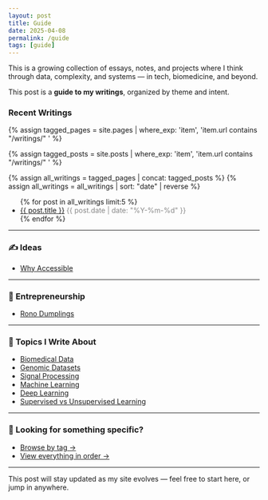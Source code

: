```yaml
---
layout: post
title: Guide
date: 2025-04-08
permalink: /guide
tags: [guide]
---
```


This is a growing collection of essays, notes, and projects where I think through data, complexity, and systems — in tech, biomedicine, and beyond.

This post is a **guide to my writings**, organized by theme and intent.



### Recent Writings

{% assign tagged_pages = site.pages 
  | where_exp: 'item', 'item.url contains "/writings/" ' %}

{% assign tagged_posts = site.posts 
  | where_exp: 'item', 'item.url contains "/writings/" ' %}

{% assign all_writings = tagged_pages | concat: tagged_posts %}
{% assign all_writings = all_writings | sort: "date" | reverse %}

<ul>
  {% for post in all_writings limit:5 %}
    <li>
      <a href="{{ post.url }}">{{ post.title }}</a>
      <span style="color: #888;">{{ post.date | date: "%Y-%m-%d" }}</span>
    </li>
  {% endfor %}
</ul>



---

### ✍️ Ideas

- [Why Accessible](/writings/accessible)  



---

### 🥟 Entrepreneurship

- [Rono Dumplings](/writings/rono-dumplings)


---



### 🧠 Topics I Write About

- [Biomedical Data](/writings/biomedical-data)
- [Genomic Datasets](/writings/genomic-datasets)
- [Signal Processing](/writings/signal-processing)
- [Machine Learning](/writings/machine-learning)
- [Deep Learning](/writings/deep-learning)
- [Supervised vs Unsupervised Learning](/writings/supervised-unsupervised)

---

### 🧭 Looking for something specific?


- [Browse by tag →](/writings-by-tags)  
- [View everything in order →](/all-posts)

---

This post will stay updated as my site evolves — feel free to start here, or jump in anywhere.
